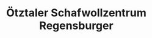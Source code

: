 ---
title: "Ötztaler Schafwollzentrum Regensburger"
url: /umhausen/oetztaler-schafwollzentrum-regensburger/
shop: Textil
---